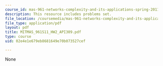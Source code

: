 ```yaml
---
course_id: mas-961-networks-complexity-and-its-applications-spring-2011
description: This resource includes problems set.
file_location: /coursemedia/mas-961-networks-complexity-and-its-applications-spring-2011/02e4e1e679eb8681649e70b073527cef_MITMAS_961S11_HW2_API309.pdf
file_type: application/pdf
layout: pdf
title: MITMAS_961S11_HW2_API309.pdf
type: course
uid: 02e4e1e679eb8681649e70b073527cef

---
```

None
